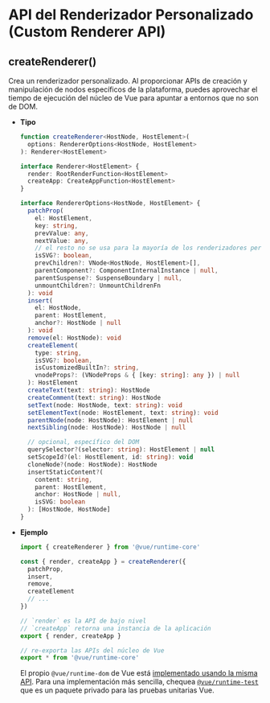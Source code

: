 # API del Renderizador Personalizado (Custom Renderer API)

## createRenderer()

Crea un renderizador personalizado. Al proporcionar APIs de creación y manipulación de nodos específicos de la plataforma, puedes aprovechar el tiempo de ejecución del núcleo de Vue para apuntar a entornos que no son de DOM.

- **Tipo**

  ```ts
  function createRenderer<HostNode, HostElement>(
    options: RendererOptions<HostNode, HostElement>
  ): Renderer<HostElement>

  interface Renderer<HostElement> {
    render: RootRenderFunction<HostElement>
    createApp: CreateAppFunction<HostElement>
  }

  interface RendererOptions<HostNode, HostElement> {
    patchProp(
      el: HostElement,
      key: string,
      prevValue: any,
      nextValue: any,
      // el resto no se usa para la mayoría de los renderizadores personalizados
      isSVG?: boolean,
      prevChildren?: VNode<HostNode, HostElement>[],
      parentComponent?: ComponentInternalInstance | null,
      parentSuspense?: SuspenseBoundary | null,
      unmountChildren?: UnmountChildrenFn
    ): void
    insert(
      el: HostNode,
      parent: HostElement,
      anchor?: HostNode | null
    ): void
    remove(el: HostNode): void
    createElement(
      type: string,
      isSVG?: boolean,
      isCustomizedBuiltIn?: string,
      vnodeProps?: (VNodeProps & { [key: string]: any }) | null
    ): HostElement
    createText(text: string): HostNode
    createComment(text: string): HostNode
    setText(node: HostNode, text: string): void
    setElementText(node: HostElement, text: string): void
    parentNode(node: HostNode): HostElement | null
    nextSibling(node: HostNode): HostNode | null

    // opcional, específico del DOM
    querySelector?(selector: string): HostElement | null
    setScopeId?(el: HostElement, id: string): void
    cloneNode?(node: HostNode): HostNode
    insertStaticContent?(
      content: string,
      parent: HostElement,
      anchor: HostNode | null,
      isSVG: boolean
    ): [HostNode, HostNode]
  }
  ```

- **Ejemplo**

  ```js
  import { createRenderer } from '@vue/runtime-core'

  const { render, createApp } = createRenderer({
    patchProp,
    insert,
    remove,
    createElement
    // ...
  })

  // `render` es la API de bajo nivel
  // `createApp` retorna una instancia de la aplicación
  export { render, createApp }

  // re-exporta las APIs del núcleo de Vue
  export * from '@vue/runtime-core'
  ```
  El propio `@vue/runtime-dom` de Vue está [implementado usando la misma API](https://github.com/vuejs/core/blob/main/packages/runtime-dom/src/index.ts). Para una implementación más sencilla, chequea [`@vue/runtime-test`](https://github.com/vuejs/core/blob/main/packages/runtime-test/src/index.ts) que es un paquete privado para las pruebas unitarias Vue.

